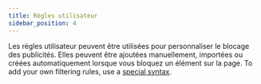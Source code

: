 ```yaml
---
title: Règles utilisateur
sidebar_position: 4
---
```


Les règles utilisateur peuvent être utilisées pour personnaliser le blocage des publicités. Elles peuvent être ajoutées manuellement, importées ou créées automatiquement lorsque vous bloquez un élément sur la page. To add your own filtering rules, use a [special syntax](/general/ad-filtering/create-own-filters).
